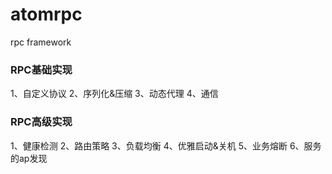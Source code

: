 # atomrpc
rpc framework

 ### RPC基础实现
 1、自定义协议
 2、序列化&压缩
 3、动态代理
 4、通信
 
 ### RPC高级实现
 1、健康检测
 2、路由策略
 3、负载均衡
 4、优雅启动&关机
 5、业务熔断
 6、服务的ap发现
